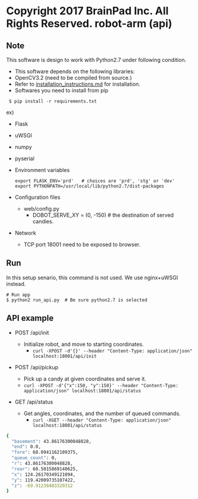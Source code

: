 Copyright 2017 BrainPad Inc. All Rights Reserved.
robot-arm (api)
===

## Note
This software is design to work with Python2.7 under following condition.
- This software depends on the following libraries:
 - OpenCV3.2 (need to be compiled from source.)
  - Refer to [installation_instructions.md](../setup/installation_instructions.md) for installation.
 - Softwares you need to install from pip
 ```
  $ pip install -r requirements.txt
 ```
  ex)
  - Flask
  - uWSGI
  - numpy
  - pyserial

- Environment variables
    ```
    export FLASK_ENV='prd'   # choices are 'prd', 'stg' or 'dev'
    export PYTHONPATH=/usr/local/lib/python2.7/dist-packages
    ```

- Configuration files
  - web/config.py
    - DOBOT_SERVE_XY = (0, -150) # the destination of served candies.

- Network
  - TCP port 18001 need to be exposed to browser.

## Run
In this setup senario, this command is not used. We use nginx+uWSGI instead.
```
# Run app
$ python2 run_api.py  # Be sure python2.7 is selected
```

## API example
- POST /api/init
  - Initialize robot, and move to starting coordinates.
    - `curl -XPOST -d'{}' --header "Content-Type: application/json" localhost:18001/api/init`

- POST /api/pickup
  - Pick up a candy at given coordinates and serve it.
  - `curl -XPOST -d'{"x":150, "y":150}' --header "Content-Type: application/json" localhost:18001/api/status`

- GET /api/status
  - Get angles, coordinates, and the number of queued commands.
    - `curl -XGET --header "Content-Type: application/json" localhost:18001/api/status`
```sh
{
  "basement": 43.86176300048828,
  "end": 0.0,
  "fore": 68.0941162109375,
  "queue_count": 0,
  "r": 43.86176300048828,
  "rear": 60.5015869140625,
  "x": 124.26170349121094,
  "y": 119.42009735107422,
  "z": -69.91238403320312
}
```
